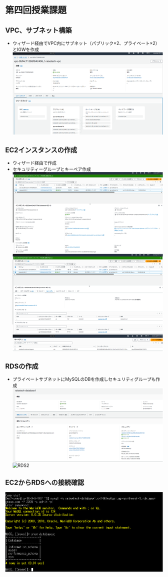 # 第四回授業課題

## VPC、サブネット構築
 - ウィザード経由でVPC内にサブネット（パブリック×2、プライベート×2）とIGWを作成
 ![VPC](/images/lecture04/raisetech-vpc.png)

## EC2インスタンスの作成
 - ウィザード経由で作成
 - セキュリティーグループとキーペア作成
 ![EC2](/images/lecture04/construct-EC2.png)
 ![EC2-SG](images/lecture04/EC2-SG.png)
 ![EC2-keypair](images/lecture04/EC2-keypair.png)

## RDSの作成
 - プライベートサブネットにMySQLのDBを作成しセキュリティグループも作成
 ![RDS1](images/lecture04/construct-rds1.png)
 ![RDS2](images/leuture04/construct-rds2.png)

## EC2からRDSへの接続確認
 ![EC2toRDS](images/lecture04/EC2toRDS.png)


